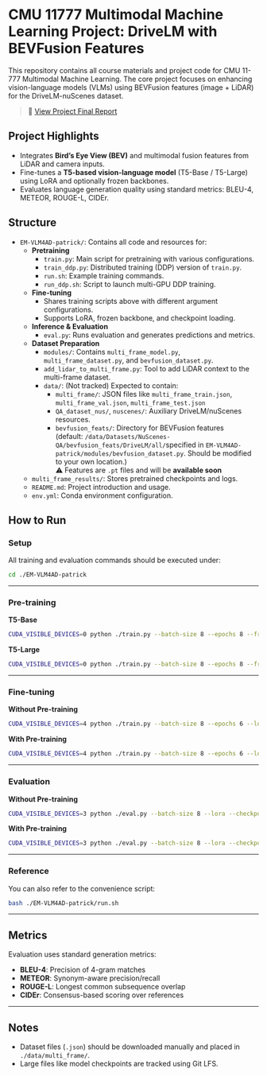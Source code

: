 # CMU 11777 Multimodal Machine Learning Project: DriveLM with BEVFusion Features

This repository contains all course materials and project code for CMU 11-777 Multimodal Machine Learning. The core project focuses on enhancing 
vision-language models (VLMs) using BEVFusion features (image + LiDAR) for the DriveLM-nuScenes dataset.

> 📄 [View Project Final Report](./doc/Final_Report.pdf)

## Project Highlights

- Integrates **Bird’s Eye View (BEV)** and multimodal fusion features from LiDAR and camera inputs.
- Fine-tunes a **T5-based vision-language model** (T5-Base / T5-Large) using LoRA and optionally frozen backbones.
- Evaluates language generation quality using standard metrics: BLEU-4, METEOR, ROUGE-L, CIDEr.

## Structure

- `EM-VLM4AD-patrick/`: Contains all code and resources for:
  - **Pretraining**
    - `train.py`: Main script for pretraining with various configurations.
    - `train_ddp.py`: Distributed training (DDP) version of `train.py`.
    - `run.sh`: Example training commands.
    - `run_ddp.sh`: Script to launch multi-GPU DDP training.
  - **Fine-tuning**
    - Shares training scripts above with different argument configurations.
    - Supports LoRA, frozen backbone, and checkpoint loading.
  - **Inference & Evaluation**
    - `eval.py`: Runs evaluation and generates predictions and metrics.
  - **Dataset Preparation**
    - `modules/`: Contains `multi_frame_model.py`, `multi_frame_dataset.py`, and `bevfusion_dataset.py`.
    - `add_lidar_to_multi_frame.py`: Tool to add LiDAR context to the multi-frame dataset.
    - `data/`: (Not tracked) Expected to contain:
      - `multi_frame/`: JSON files like `multi_frame_train.json`, `multi_frame_val.json`, `multi_frame_test.json`
      - `QA_dataset_nus/`, `nuscenes/`: Auxiliary DriveLM/nuScenes resources.
      - `bevfusion_feats/`: Directory for BEVFusion features  
        (default: `/data/Datasets/NuScenes-QA/bevfusion_feats/DriveLM/all/`specified in `EM-VLM4AD-patrick/modules/bevfusion_dataset.py`. Should be modified to your own location.)  
        ⚠️ Features are `.pt` files and will be **available soon**
  - `multi_frame_results/`: Stores pretrained checkpoints and logs.
  - `README.md`: Project introduction and usage.
  - `env.yml`: Conda environment configuration.

## How to Run

### Setup
All training and evaluation commands should be executed under:
```bash
cd ./EM-VLM4AD-patrick
```

---

### Pre-training

**T5-Base**
```bash
CUDA_VISIBLE_DEVICES=0 python ./train.py --batch-size 8 --epochs 8 --freeze-lm --num-workers 16 --load-checkpoint --checkpoint-file ./multi_frame_results/T5-Base/latest_model.pth --output-dir /data/patrick/mmml_saving/bev_Q_pretrained_T5-Base/ --lm T5-Base --load-orig-format
```

**T5-Large**
```bash
CUDA_VISIBLE_DEVICES=0 python ./train.py --batch-size 8 --epochs 8 --freeze-lm --num-workers 16 --load-checkpoint --checkpoint-file ./multi_frame_results/T5-Large-Q/latest_model.pth --output-dir /data/patrick/mmml_saving/bev_Q_pretrained_T5-Q-Large/ --lm T5-Large --load-orig-format
```

---

### Fine-tuning

**Without Pre-training**
```bash
CUDA_VISIBLE_DEVICES=4 python ./train.py --batch-size 8 --epochs 6 --lora --num-workers 16 --checkpoint-file /data/patrick/mmml_saving/bev_Q_pretrained_T5-Base/latest_model_saved.pth --load-checkpoint --output-dir /data/patrick/mml_saving/bev_Q_finetuned_wo_pretrained_T5-base_lr1e-5/ --learning-rate 1e-5 --feat bevfusion
```

**With Pre-training**
```bash
CUDA_VISIBLE_DEVICES=4 python ./train.py --batch-size 8 --epochs 6 --lora --num-workers 16 --checkpoint-file /data/patrick/mmml_saving/bev_Q_pretrained_T5-Q-Large/latest_model_saved.pth --load-checkpoint --output-dir /data/patrick/mmml_saving/bev_Q_finetuned_T5-base_lr1e-4/ --learning-rate 1e-4 --feat bevfusion --restart
```

---

### Evaluation

**Without Pre-training**
```bash
CUDA_VISIBLE_DEVICES=3 python ./eval.py --batch-size 8 --lora --checkpoint-file /data/patrick/mmml_saving/bev_Q_finetuned_wo_pretrained_T5-base_lr5e-4/latest_model_saved.pth --load-checkpoint --output-dir /data/patrick/mmml_saving/bev_Q_finetuned_wo_pretrained_T5-base_lr5e-4/eval_result
```

**With Pre-training**
```bash
CUDA_VISIBLE_DEVICES=3 python ./eval.py --batch-size 8 --lora --checkpoint-file /data/patrick/mmml_saving/bev_Q_finetuned_T5-base_lr5e-4/latest_model_saved.pth --load-checkpoint --output-dir /data/patrick/mmml_saving/bev_Q_finetuned_T5-base_lr5e-4/eval_result
```

---

### Reference

You can also refer to the convenience script:
```bash
bash ./EM-VLM4AD-patrick/run.sh
```

---

## Metrics

Evaluation uses standard generation metrics:
- **BLEU-4**: Precision of 4-gram matches
- **METEOR**: Synonym-aware precision/recall
- **ROUGE-L**: Longest common subsequence overlap
- **CIDEr**: Consensus-based scoring over references

---

## Notes

- Dataset files (`.json`) should be downloaded manually and placed in `./data/multi_frame/`.
- Large files like model checkpoints are tracked using Git LFS.
